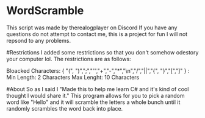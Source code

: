 # WordScramble
This script was made by therealogplayer on Discord
If you have any questions do not attempt to contact me, this is a project for fun I will not repsond to any problems. 

#Restrictions
I added some restrictions so that you don't somehow odestory your computer lol.
The restrictions are as follows:

Bloacked Characters: { "(", ")",";","'","+","-","*","\n","/","||","{", "}","[","]" } :
Min Length: 2 Characters
Max Lenght: 10 Characters


#About
So as I said I "Made this to help me learn C# and it's kind of cool thought I would share it."
This program allows for you to pick a random word like "Hello" and it will scramble the letters a whole bunch until it randomly scrambles the word back into place.

